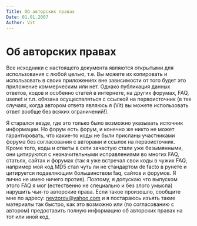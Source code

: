 ```yaml
---
Title: Об авторских правах
Date: 01.01.2007
Author: Vit
---
```



Об авторских правах
===================

Все исходники с настоящего документа являются открытыми для
использования с любой целью, т.е. Вы можете их копировать и использовать
в своих приложениях вне зависимости от того будет это приложение
коммерческим или нет. Однако публикация данных ответов, кодов и особенно
статей в интернете, на других форумах, FAQ, usenet и т.п. обязана
осуществляться с ссылкой на первоисточник (в тех случаях, когда автором
ответа являюсь я (Vit) вы можете использовать ответ вообще без всяких
ограничений!).

Я старался везде, где это только было возможно указывать источник
информации. Но форум есть форум, и конечно же никто не может
гарантировать, что какие-то коды не были присланы участниками форума без
согласования с авторами и ссылок на первоисточник. Кроме того, коды и
ответы в сети зачастую стали уже безымянными, они цитируются с
незначительными исправлениями во многих FAQ, статьях, сайтах и форумах
(так я уже встречал свои коды в чужих FAQ, например мой код MD5 стал
чуть ли не стандартом de facto в рунете и цитируется подавляющим
большинством faq, сайтов и форумов. Я лично не имею ничего против).
Поэтому, я допускаю что выпуском этого FAQ я мог (естественно не
специально и без злого умысла) нарушить чьи-то авторские права. Если
такое произошло, сообщите мне по адресу: nevzorov@yahoo.com и я
постараюсь изъять такие материалы так быстро, как это возможно или (по
согласованию с автором) предоставить полную информацию об авторских
правах на тот или иной код.
